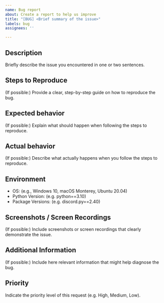 ```yaml
---
name: Bug report
about: Create a report to help us improve
title: "[BUG] <Brief summary of the issue>"
labels: bug
assignees: ''

---
```


## Description ##
Briefly describe the issue you encountered in one or two sentences.

## Steps to Reproduce ##
(If possible:) Provide a clear, step-by-step guide on how to reproduce the bug.

## Expected behavior ##
(If possible:) Explain what should happen when following the steps to reproduce.

## Actual behavior ##
(If possible:) Describe what actually happens when you follow the steps to reproduce.

## Environment ##
- OS: (e.g., Windows 10, macOS Monterey, Ubuntu 20.04)
- Python Version: (e.g. python==3.10)
- Package Versions: (e.g. discord.py==2.40)

## Screenshots / Screen Recordings ##
(If possible:) Include screenshots or screen recordings that clearly demonstrate the issue.

## Additional Information ##
(If possible:) Include here relevant information that might help diagnose the bug.

## Priority ##
Indicate the priority level of this request (e.g. High, Medium, Low).

